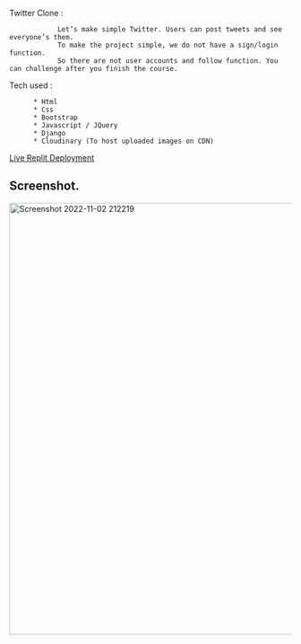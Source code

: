 Twitter Clone :

                Let’s make simple Twitter. Users can post tweets and see everyone’s them.
                To make the project simple, we do not have a sign/login function.
                So there are not user accounts and follow function. You can challenge after you finish the course.





Tech used :

          * Html
          * Css
          * Bootstrap
          * Javascript / JQuery
          * Django
          * Cloudinary (To host uploaded images on CDN)
          
          
 [Live Replit Deployment]()
 
 
## Screenshot. 

<img width="769" alt="Screenshot 2022-11-02 212219" src="https://user-images.githubusercontent.com/110957676/199631699-4757b0d1-90b1-4a07-9804-03f5da342cac.png">







